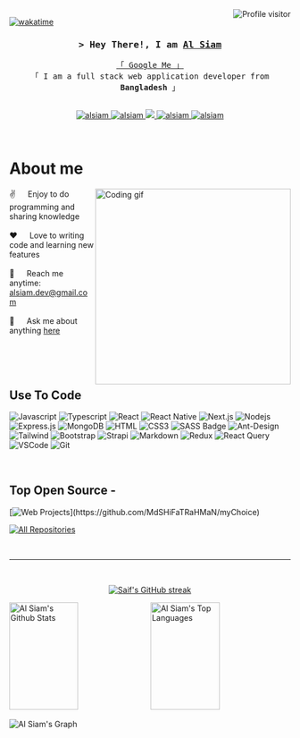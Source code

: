 <!--
<h2 align="center">
  Welcome to Al Siam World!
  <img src="https://media.giphy.com/media/hvRJCLFzcasrR4ia7z/giphy.gif" width="28">
</h2>
-->

<!--
<p align="center">
  <a href="https://github.com/alsiam"><img src="https://readme-typing-svg.herokuapp.com/?lines=Self%20Taught%20Programmer;Front%20End%20Developer;1.5%2B%20years%20of%20coding%20experience;Always%20learning%20new%20things&center=true&width=380&height=45"></a>
</p>

 -->

<a href="https://komarev.com/ghpvc/?username=alsiam">
  <img align="right" src="https://komarev.com/ghpvc/?username=alsiam&label=Visitors&color=0e75b6&style=flat" alt="Profile visitor" />
</a>


[![wakatime](https://wakatime.com/badge/user/eebb3dd8-d9b2-40de-9b88-6fd6cac99dbc.svg)](https://wakatime.com/@eebb3dd8-d9b2-40de-9b88-6fd6cac99dbc)

<!-- Intro  -->
<h3 align="center">
        <samp>&gt; Hey There!, I am
                <b><a target="_blank" href="https://alsiam.com">Al Siam</a></b>
        </samp>
</h3>


<p align="center"> 
  <samp>
    <a href="https://www.google.com/search?q=Al+Siam">「 Google Me 」</a>
    <br>
    「 I am a full stack web application developer from <b>Bangladesh</b> 」
    <br>
    <br>
  </samp>
</p>

<p align="center">
 <a href="https://alsiam.com" target="blank">
  <img src="https://img.shields.io/badge/Website-DC143C?style=for-the-badge&logo=medium&logoColor=white" alt="alsiam" />
 </a>
 <a href="https://linkedin.com/in/al-siam" target="_blank">
  <img src="https://img.shields.io/badge/LinkedIn-0077B5?style=for-the-badge&logo=linkedin&logoColor=white" alt="alsiam"/>
 </a>
 <!-- <a href="https://dev.to/alsiam" target="_blank">
  <img src="https://img.shields.io/badge/dev.to-0A0A0A?style=for-the-badge&logo=dev.to&logoColor=white" alt="alsiam" />
 </a> -->
 <a href="https://twitter.com/alsiam_dev" target="_blank">
  <img src="https://img.shields.io/badge/Twitter-1DA1F2?style=for-the-badge&logo=twitter&logoColor=white" />
 </a>
 <a href="https://instagram.com/alsiam_dev" target="_blank">
  <img src="https://img.shields.io/badge/Instagram-fe4164?style=for-the-badge&logo=instagram&logoColor=white" alt="alsiam" />
 </a> 
 <a href="https://facebook.com/alsiam.world" target="_blank">
  <img src="https://img.shields.io/badge/Facebook-20BEFF?&style=for-the-badge&logo=facebook&logoColor=white" alt="alsiam"  />
  </a> 
</p>
<br />

<!-- About Section -->
 # About me
 
<p>
 <img align="right" width="350" src="/assets/programmer.gif" alt="Coding gif" />
  
 ✌️ &emsp; Enjoy to do programming and sharing knowledge <br/><br/>
 ❤️ &emsp; Love to writing code and learning new features<br/><br/>
 📧 &emsp; Reach me anytime: alsiam.dev@gmail.com<br/><br/>
 💬 &emsp; Ask me about anything [here](https://github.com/alsiam/alsiam/issues)

</p>

<br/>
<br/>
<br/>

## Use To Code

![Javascript](https://img.shields.io/badge/Javascript-F0DB4F?style=for-the-badge&labelColor=black&logo=javascript&logoColor=F0DB4F)
![Typescript](https://img.shields.io/badge/Typescript-007acc?style=for-the-badge&labelColor=black&logo=typescript&logoColor=007acc)
![React](https://img.shields.io/badge/-React-61DBFB?style=for-the-badge&labelColor=black&logo=react&logoColor=61DBFB)
![React Native](https://img.shields.io/badge/React_Native-20232A?style=for-the-badge&logo=react&logoColor=61DAFB)
![Next.js](https://img.shields.io/badge/next.js-000000?style=for-the-badge&logo=nextdotjs&logoColor=white)
![Nodejs](https://img.shields.io/badge/Nodejs-3C873A?style=for-the-badge&labelColor=black&logo=node.js&logoColor=3C873A)
![Express.js](https://img.shields.io/badge/Express.js-000000?style=for-the-badge&logo=express&logoColor=white)
![MongoDB](https://img.shields.io/badge/MongoDB-4EA94B?style=for-the-badge&logo=mongodb&logoColor=white)
![HTML](https://img.shields.io/badge/HTML5-E34F26?style=for-the-badge&logo=html5&logoColor=white)
![CSS3](https://img.shields.io/badge/CSS3-1572B6?style=for-the-badge&logo=css3&logoColor=white)
![SASS Badge](https://img.shields.io/badge/Sass-CC6699?style=for-the-badge&logo=sass&logoColor=white)
![Ant-Design](https://img.shields.io/badge/AntDesign-0170FE?style=for-the-badge&logo=antdesign&logoColor=white)
![Tailwind](https://img.shields.io/badge/Tailwind_CSS-092749?style=for-the-badge&logo=tailwindcss&logoColor=06B6D4&labelColor=000000)
![Bootstrap](https://img.shields.io/badge/Bootstrap-563D7C?style=for-the-badge&logo=bootstrap&logoColor=white)
![Strapi](https://img.shields.io/badge/strapi-2E7EEA?style=for-the-badge&logo=strapi&logoColor=white)
![Markdown](https://img.shields.io/badge/Markdown-000000?style=for-the-badge&logo=markdown&logoColor=white)
![Redux](https://img.shields.io/badge/Redux-593D88?style=for-the-badge&logo=redux&logoColor=white)
![React Query](https://img.shields.io/badge/-React_Query-FF4154?style=for-the-badge&logo=react%20query&logoColor=white)
![VSCode](https://img.shields.io/badge/Visual_Studio-0078d7?style=for-the-badge&logo=visual%20studio&logoColor=white)
![Git](https://img.shields.io/badge/Git-F05032?style=for-the-badge&logo=git&logoColor=white)

<br/>

## Top Open Source -
[![Web Projects]([https://github-readme-stats.vercel.app/api/pin/](https://6506030691bdff47cacc5248--meek-fudge-388ebc.netlify.app/)?username=alsiam&repo=web-projects&border_color=7F3FBF&bg_color=0D1117&title_color=C9D1D9&text_color=8B949E&icon_color=7F3FBF)](https://github.com/MdSHiFaTRaHMaN/myChoice)

<p align="left">
  <a href="https://github.com/alsiam?tab=repositories" target="_blank"><img alt="All Repositories" title="All Repositories" src="https://img.shields.io/badge/-All%20Repos-2962FF?style=for-the-badge&logo=koding&logoColor=white"/></a>
</p>

<br/>
<hr/>
<br/>

<p align="center">
  <a href="https://github.com/alsiam">
    <img src="https://github-readme-streak-stats.herokuapp.com/?user=alsiam&theme=radical&border=7F3FBF&background=0D1117" alt="Saif's GitHub streak"/>
  </a>
</p>


<a> 
    <a href="https://github.com/alsiam"><img alt="Al Siam's Github Stats" src="https://denvercoder1-github-readme-stats.vercel.app/api?username=alsiam&show_icons=true&count_private=true&theme=react&border_color=7F3FBF&bg_color=0D1117&title_color=F85D7F&icon_color=F8D866" height="192px" width="49.5%"/></a>
  <a href="https://github.com/alsiam"><img alt="Al Siam's Top Languages" src="https://denvercoder1-github-readme-stats.vercel.app/api/top-langs/?username=alsiam&langs_count=8&layout=compact&theme=react&border_color=7F3FBF&bg_color=0D1117&title_color=F85D7F&icon_color=F8D866" height="192px" width="49.5%"/></a>
  <br/>
</a>


![Al Siam's Graph](https://github-readme-activity-graph.vercel.app/graph?username=alsiam&custom_title=Al%20Siam's%20GitHub%20Activity%20Graph&bg_color=0D1117&color=7F3FBF&line=7F3FBF&point=7F3FBF&area_color=FFFFFF&title_color=FFFFFF&area=true)

